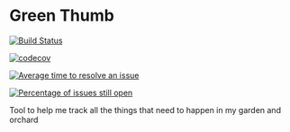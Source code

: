 # Green Thumb
[![Build Status](https://travis-ci.org/lucasbrendel/green-thumb.svg?branch=master)](https://travis-ci.org/lucasbrendel/green-thumb)

[![codecov](https://codecov.io/gh/lucasbrendel/green-thumb/branch/master/graph/badge.svg)](https://codecov.io/gh/lucasbrendel/green-thumb)

[![Average time to resolve an issue](http://isitmaintained.com/badge/resolution/lucasbrendel/green-thumb.svg)](http://isitmaintained.com/project/lucasbrendel/green-thumb "Average time to resolve an issue")

[![Percentage of issues still open](http://isitmaintained.com/badge/open/lucasbrendel/green-thumb.svg)](http://isitmaintained.com/project/lucasbrendel/green-thumb "Percentage of issues still open")

Tool to help me track all the things that need to happen in my garden and orchard

